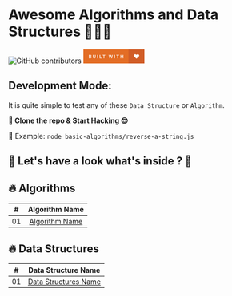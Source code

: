 # Awesome Algorithms and Data Structures  🥰😍🤩

![GitHub contributors](https://img.shields.io/github/contributors/dmtaijul9/algorithm-practice?style=for-the-badge)
![Built With Love](./assets/built-with-love.png)

## Development Mode:
It is quite simple to test any of these `Data Structure` or `Algorithm`.

__🎉 Clone the repo & Start Hacking 😎__ 

🚀 Example: `node basic-algorithms/reverse-a-string.js`


## 📝 Let's have a look what's inside ? 🧐 



## 🔥 Algorithms
|   #   |                           Algorithm Name                            |
| :---: | :-----------------------------------------------------------------: |
|  01   | [Algorithm Name](ALROGITHMS__LINK) 								  |


## 🔥 Data Structures
|   #   |                           Data Structure Name                       |
| :---: | :-----------------------------------------------------------------: |
|  01   | [Data Structures Name](DATA-STRUCTURES__LINK) 					  |


